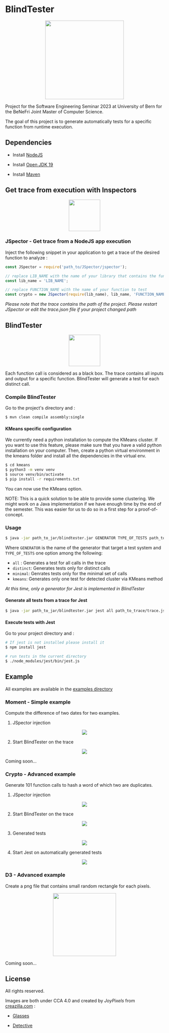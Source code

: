 # BlindTester

<p align="center">
    <img 
    src="https://creazilla-store.fra1.digitaloceanspaces.com/emojis/46374/sunglasses-emoji-clipart-md.png" 
    width="250" 
    height="250">
</p>

Project for the Software Engineering Seminar 2023 at University of Bern for the BeNeFri Joint Master of Computer Science.

The goal of this project is to generate automatically tests for a specific function from runtime execution.

## Dependencies

- Install [NodeJS](https://nodejs.org/)

- Install [Open JDK 19](https://jdk.java.net/19/)

- Install [Maven](https://maven.apache.org/)

## Get trace from execution with Inspectors

<p align="center">
    <img 
        src="https://creazilla-store.fra1.digitaloceanspaces.com/emojis/48141/detective-emoji-clipart-md.png" 
        width="100" 
        height="100">
</p>

### JSpector - Get trace from a NodeJS app execution

Inject the following snippet in your application to get a trace of the desired function to analyze :

``` javascript
const JSpector = require('path_to/JSpector/jspector');

// replace LIB_NAME with the name of your library that contains the function to test
const lib_name = 'LIB_NAME';

// replace FUNCTION_NAME with the name of your function to test
const crypto = new JSpector(require(lib_name), lib_name, 'FUNCTION_NAME', __filename, 'SSE23-crypto').get_library();
```

*Please note that the trace contains the path of the project. Please restart JSpector or edit the trace.json file if your project changed path*

## BlindTester

<p align="center">
    <img 
    src="https://creazilla-store.fra1.digitaloceanspaces.com/emojis/46374/sunglasses-emoji-clipart-md.png" 
    width="100" 
    height="100">
</p>

Each function call is considered as a black box. The trace contains all inputs and output for a specific function. BlindTester will generate a test for each distinct call.

### Compile BlindTester

Go to the project's directory and : 

``` sh
$ mvn clean compile assembly:single
```

#### KMeans specific configuration
We currently need a python installation to compute the KMeans cluster. If you want to use this feature, please make sure that you have a valid python installation on your computer. Then, create a python virtual environment in the kmeans folder and install all the dependencies in the virtual env.

``` sh
$ cd kmeans
$ python3 -m venv venv
$ source venv/bin/activate
$ pip install -r requirements.txt
```

You can now use the KMeans option.

NOTE: This is a quick solution to be able to provide some clustering. We might work on a Java implementation if we have enough time by the end of the semester. This was easier for us to do so in a first step for a proof-of-concept.

### Usage 

``` sh
$ java -jar path_to_jar/blindtester.jar GENERATOR TYPE_OF_TESTS path_to_trace/trace.json
```

Where `GENERATOR` is the name of the generator that target a test system and `TYPE_OF_TESTS` one option among the following:

- `all` : Generates a test for all calls in the trace
- `distinct`: Generates tests only for distinct calls
- `minimal`: Genrates tests only for the minimal set of calls
- `kmeans`: Generates only one test for detected cluster via KMeans method

*At this time, only a generator for Jest is implemented in BlindTester*

#### Generate all tests from a trace for Jest

``` sh
$ java -jar path_to_jar/blindtester.jar jest all path_to_trace/trace.json
```

#### Execute tests with Jest

Go to your project directory and : 

``` sh
# If jest is not installed please install it
$ npm install jest

# run tests in the current directory
$ ./node_modules/jest/bin/jest.js
```

## Example

All examples are available in the [examples directory](examples/)

### Moment - Simple example

Compute the difference of two dates for two examples.

1. JSpector injection

<p align="center">
    <img 
    src="./docs/images/moment_jspector.png">
</p>

2. Start BlindTester on the trace

<p align="center">
    <img 
    src="./docs/images/moment_report.png">
</p>

Coming soon...

### Crypto - Advanced example

Generate 101 function calls to hash a word of which two are duplicates.

1. JSpector injection

<p align="center">
    <img 
    src="./docs/images/crypto_jspector.png">
</p>

2. Start BlindTester on the trace

<p align="center">
    <img 
    src="./docs/images/crypto_report.png">
</p>

3. Generated tests

<p align="center">
    <img 
    src="./docs/images/crypto_generation.png">
</p>

4. Start Jest on automatically generated tests

<p align="center">
    <img 
    src="./docs/images/crypto_jest.png">
</p>

### D3 - Advanced example

Create a png file that contains small random rectangle for each pixels.

<p align="center">
    <img 
    width="200" 
    height="200"
    src="./docs/images/d3_output.png">
</p>

Coming soon...

## License

All rights reserved.

Images are both under CCA 4.0 and created by *JoyPixels* from [creazilla.com](https://creazilla.com) :

- [Glasses](https://creazilla.com/nodes/46374-sunglasses-emoji-clipart)

- [Detective](https://creazilla.com/nodes/48141-detective-emoji-clipart)
